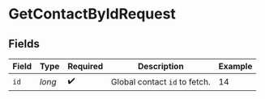 # GetContactByIdRequest


## Fields

| Field                         | Type                          | Required                      | Description                   | Example                       |
| ----------------------------- | ----------------------------- | ----------------------------- | ----------------------------- | ----------------------------- |
| `id`                          | *long*                        | :heavy_check_mark:            | Global contact `id` to fetch. | 14                            |